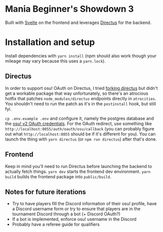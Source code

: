 # Mania Beginner's Showdown 3

Built with [Svelte](svelte.dev/) on the frontend and leverages [Directus](directus.io/) for the backend.

# Installation and setup

Install dependencies with `yarn install` (npm should also work though your mileage may vary because this uses a `yarn.lock`).

## Directus

In order to support osu! OAuth on Directus, I tried [forking directus](https://github.com/Paturages/directus/tree/pat/osu-oauth-workaround)
but didn't get a workable package that way unfortunately, so there's an atrocious hotfix that patches `node_modules/directus`
endpoints directly in `atrocities`. You shouldn't need to run the patch as it's in the `postinstall` hook, but still fyi.

`cp .env.example .env` and configure it, namely the postgres database and the [osu! v2 OAuth credentials](https://osu.ppy.sh/home/account/edit#oauth).
For the OAuth redirect, use something like `http://localhost:8055/auth/oauth/osu/callback` (you can probably figure out what `http://localhost:8055` should be
if it's different for you). You can launch the thing with `yarn directus` (or `npm run directus`) after that's done.

## Frontend

Keep in mind you'll need to run Directus before launching the backend to actually fetch things.
`yarn dev` starts the frontend dev environment. `yarn build` builds the frontend package into `public/build`.

## Notes for future iterations

* Try to have players fill the Discord information of their osu! profile, have a Discord username form or try to ensure that players are in the
  tournament Discord through a bot (+ Discord OAuth?)
* If a bot is implemented, enforce osu! username in the Discord
* Probably have a referee guide for qualifiers
